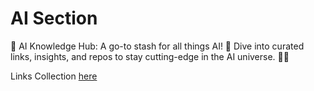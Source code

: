 # AI Section

🧠 AI Knowledge Hub: A go-to stash for all things AI! 🚀 Dive into curated links, insights, and repos to stay cutting-edge in the AI universe. 🌌✨

Links Collection [here](./docs/links-collection/index.md)
